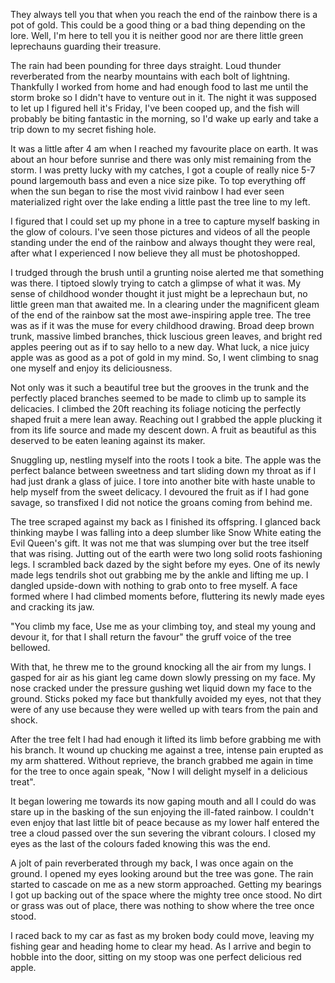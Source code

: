 They always tell you that when you reach the end of the rainbow there is a pot of gold. This could be a good thing or a bad thing depending on the lore. Well, I'm here to tell you it is neither good nor are there little green leprechauns guarding their treasure.

The rain had been pounding for three days straight. Loud thunder reverberated from the nearby mountains with each bolt of lightning. Thankfully I worked from home and had enough food to last me until the storm broke so I didn't have to venture out in it. The night it was supposed to let up I figured hell it's Friday, I've been cooped up, and the fish will probably be biting fantastic in the morning, so I'd wake up early and take a trip down to my secret fishing hole.

It was a little after 4 am when I reached my favourite place on earth. It was about an hour before sunrise and there was only mist remaining from the storm. I was pretty lucky with my catches, I got a couple of really nice 5-7 pound largemouth bass and even a nice size pike. To top everything off when the sun began to rise the most vivid rainbow I had ever seen materialized right over the lake ending a little past the tree line to my left. 

I figured that I could set up my phone in a tree to capture myself basking in the glow of colours. I've seen those pictures and videos of all the people standing under the end of the rainbow and always thought they were real, after what I experienced I now believe they all must be photoshopped. 

I trudged through the brush until a grunting noise alerted me that something was there. I tiptoed slowly trying to catch a glimpse of what it was. My sense of childhood wonder thought it just might be a leprechaun but, no little green man that awaited me. In a clearing under the magnificent gleam of the end of the rainbow sat the most awe-inspiring apple tree. The tree was as if it was the muse for every childhood drawing. Broad deep brown trunk, massive limbed branches, thick luscious green leaves, and bright red apples peering out as if to say hello to a new day. What luck, a nice juicy apple was as good as a pot of gold in my mind. So, I went climbing to snag one myself and enjoy its deliciousness. 

Not only was it such a beautiful tree but the grooves in the trunk and the perfectly placed branches seemed to be made to climb up to sample its delicacies. I climbed the 20ft reaching its foliage noticing the perfectly shaped fruit a mere lean away. Reaching out I grabbed the apple plucking it from its life source and made my descent down. A fruit as beautiful as this deserved to be eaten leaning against its maker. 

Snuggling up, nestling myself into the roots I took a bite. The apple was the perfect balance between sweetness and tart sliding down my throat as if I had just drank a glass of juice. I tore into another bite with haste unable to help myself from the sweet delicacy. I devoured the fruit as if I had gone savage, so transfixed I did not notice the groans coming from behind me.

The tree scraped against my back as I finished its offspring. I glanced back thinking maybe I was falling into a deep slumber like Snow White eating the Evil Queen's gift. It was not me that was slumping over but the tree itself that was rising. Jutting out of the earth were two long solid roots fashioning legs. I scrambled back dazed by the sight before my eyes. One of its newly made legs tendrils shot out grabbing me by the ankle and lifting me up. I dangled upside-down with nothing to grab onto to free myself. A face formed where I had climbed moments before, fluttering its newly made eyes and cracking its jaw. 

"You climb my face, Use me as your climbing toy, and steal my young and devour it, for that I shall return the favour" the gruff voice of the tree bellowed.

With that, he threw me to the ground knocking all the air from my lungs. I gasped for air as his giant leg came down slowly pressing on my face. My nose cracked under the pressure gushing wet liquid down my face to the ground. Sticks poked my face but thankfully avoided my eyes, not that they were of any use because they were welled up with tears from the pain and shock. 

After the tree felt I had had enough it lifted its limb before grabbing me with his branch. It wound up chucking me against a tree, intense pain erupted as my arm shattered. Without reprieve, the branch grabbed me again in time for the tree to once again speak, "Now I will delight myself in a delicious treat".

It began lowering me towards its now gaping mouth and all I could do was stare up in the basking of the sun enjoying the ill-fated rainbow. I couldn't even enjoy that last little bit of peace because as my lower half entered the tree a cloud passed over the sun severing the vibrant colours. I closed my eyes as the last of the colours faded knowing this was the end.

A jolt of pain reverberated through my back, I was once again on the ground. I opened my eyes looking around but the tree was gone. The rain started to cascade on me as a new storm approached. Getting my bearings I got up backing out of the space where the mighty tree once stood. No dirt or grass was out of place, there was nothing to show where the tree once stood.

I raced back to my car as fast as my broken body could move, leaving my fishing gear and heading home to clear my head. As I arrive and begin to hobble into the door, sitting on my stoop was one perfect delicious red apple.